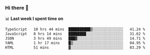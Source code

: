 ### Hi there 👋

<!--
**DBvc/DBvc** is a ✨ _special_ ✨ repository because its `README.md` (this file) appears on your GitHub profile.

Here are some ideas to get you started:

- 🔭 I’m currently working on ...
- 🌱 I’m currently learning ...
- 👯 I’m looking to collaborate on ...
- 🤔 I’m looking for help with ...
- 💬 Ask me about ...
- 📫 How to reach me: ...
- 😄 Pronouns: ...
- ⚡ Fun fact: ...
-->

📊 **Last week I spent time on**
<!--START_SECTION:waka-->

```txt
TypeScript   10 hrs 44 mins  ██████████▒░░░░░░░░░░░░░░   41.24 %
JavaScript   8 hrs 14 mins   ████████░░░░░░░░░░░░░░░░░   31.62 %
JSON         3 hrs 49 mins   ███▓░░░░░░░░░░░░░░░░░░░░░   14.71 %
YAML         1 hr 17 mins    █▒░░░░░░░░░░░░░░░░░░░░░░░   04.95 %
HTML         51 mins         ▓░░░░░░░░░░░░░░░░░░░░░░░░   03.29 %
```

<!--END_SECTION:waka-->
